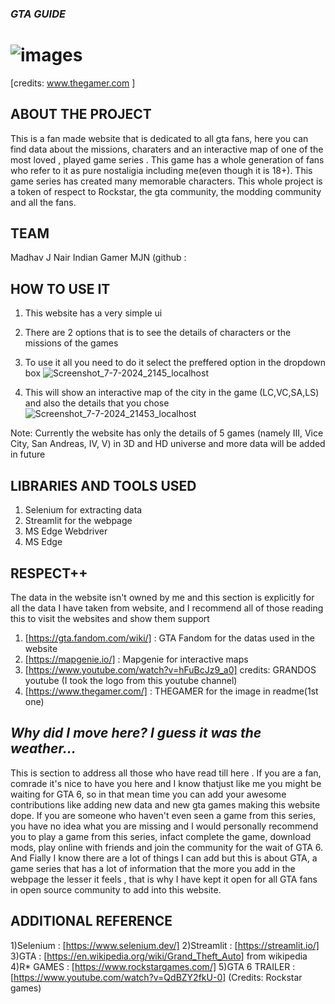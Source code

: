 ### *GTA GUIDE*
# ![images](https://github.com/madhav-j-nair/tommy_vercetti/assets/162718363/cde6f3d1-a79d-4f13-b466-8bde6a80ab04)
[credits: www.thegamer.com ]
## ABOUT THE PROJECT
This is a fan made website that is dedicated to all gta fans, here you can find data about the missions, charaters and an interactive map of one of the most loved , played game series . This game has a whole generation of fans who refer to it as pure nostaligia including me(even though it is 18+). This game series has created many memorable characters. This whole project is a token of respect to Rockstar, the gta community, the modding community and all the fans.

## TEAM
Madhav J Nair
Indian Gamer MJN (github : 

## HOW TO USE IT
1) This website has a very simple ui
2) There are 2 options that is to see the details of characters or the missions of the games
3) To use it all you need to do it select the preffered option in the dropdown box
   ![Screenshot_7-7-2024_2145_localhost](https://github.com/madhav-j-nair/tommy_vercetti/assets/162718363/10cc7ed0-6788-4b11-ae8d-78b642429436)

4) This will show an interactive map of the city in the game (LC,VC,SA,LS) and also the details that you chose
   ![Screenshot_7-7-2024_21453_localhost](https://github.com/madhav-j-nair/tommy_vercetti/assets/162718363/6167b897-2c9d-41ef-b419-4ce25466f116)

Note: Currently the website has only the details of 5 games (namely III, Vice City, San Andreas, IV, V) in 3D and HD universe and more data will be added in future

## LIBRARIES AND TOOLS USED
1) Selenium for extracting data
2) Streamlit for the webpage
3) MS Edge Webdriver
4) MS Edge

## RESPECT++
The data in the website isn't owned by me and this section is explicitly for all the data I have taken from website, and I recommend all of those reading this to visit the websites and show them support
1) [https://gta.fandom.com/wiki/] : GTA Fandom for the datas used in the website
2) [https://mapgenie.io/] : Mapgenie for interactive maps 
3) [https://www.youtube.com/watch?v=hFuBcJz9_a0] credits: GRANDOS youtube (I took the logo from this youtube channel)
4) [https://www.thegamer.com/] : THEGAMER for the image in readme(1st one)

## *Why did I move here? I guess it was the weather...*
This is section to address all those who have read till here . If you are a fan, comrade it's nice to have you here and I know thatjust like me you might be waiting for GTA 6, so in that mean time you can add your awesome contributions like adding new data and new gta games making this website dope.
If you are someone who haven't even seen a game from this series, you have no idea what you are missing and I would personally recommend you to play a game from this series, infact complete the game, download mods, play online with friends and join the community for the wait of GTA 6.
And Fially I know there are a lot of things I can add but this is about GTA, a game series that has a lot of information that the more you add in the webpage the lesser it feels , that is why I have kept it open for all GTA fans in open source community to add into this website.

## ADDITIONAL REFERENCE

1)Selenium : [https://www.selenium.dev/]
2)Streamlit : [https://streamlit.io/]
3)GTA : [https://en.wikipedia.org/wiki/Grand_Theft_Auto] from wikipedia
4)R* GAMES : [https://www.rockstargames.com/]
5)GTA 6 TRAILER : [https://www.youtube.com/watch?v=QdBZY2fkU-0] (Credits: Rockstar games)

